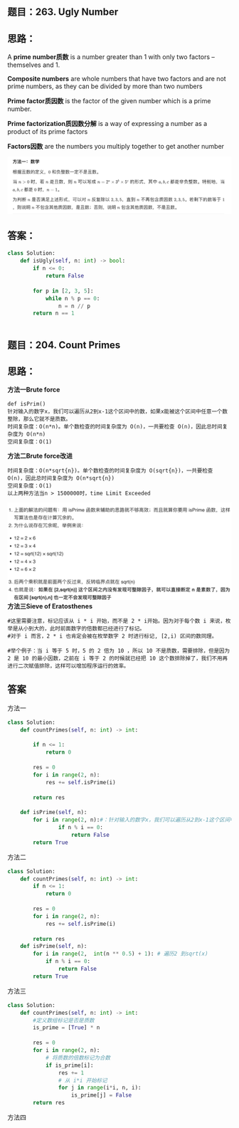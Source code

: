 ## 题目：263. Ugly Number

## 思路：

A **prime number质数** is a number greater than 1 with only two factors – themselves and 1.

**Composite numbers** are whole numbers that have two factors and are not prime numbers, as they can be divided by more than two numbers

**Prime factor质因数** is the factor of the given number which is a prime number. 

**Prime factorization质因数分解** is a way of expressing a number as a product of its prime factors

**Factors因数** are the numbers you multiply together to get another number

![a](https://github.com/SSRRBB/Leetcode/blob/main/Images/283.png)


## 答案：
```python
class Solution:
    def isUgly(self, n: int) -> bool:
        if n <= 0:
            return False
        
        for p in [2, 3, 5]:
            while n % p == 0:
                n = n // p
        return n == 1
        

```
## 题目：204. Count Primes

## 思路：
**方法一Brute force**
```
def isPrim()
针对输入的数字x，我们可以遍历从2到x-1这个区间中的数，如果x能被这个区间中任意一个数整除，那么它就不是质数。
时间复杂度：O(n*n)。单个数检查的时间复杂度为 O(n)，一共要检查 O(n)，因此总时间复杂度为 O(n*n)
空间复杂度：O(1)
```
**方法二Brute force改进**
```
时间复杂度：O(n*sqrt{n})。单个数检查的时间复杂度为 O(sqrt{n})，一共要检查 O(n)，因此总时间复杂度为 O(n*sqrt{n})
空间复杂度：O(1)
以上两种方法当n > 1500000时，time Limit Exceeded
```
![a](https://github.com/SSRRBB/Leetcode/blob/main/Images/284.png)
**方法三Sieve of Eratosthenes**


```
#这里需要注意，标记应该从 i * i 开始，而不是 2 * i开始。因为对于每个数 i 来说，枚举是从小到大的，此时前面数字的倍数都已经进行了标记。
#对于 i 而言，2 * i 也肯定会被在枚举数字 2 时进行标记, [2,i) 区间的数同理。

#举个例子：当 i 等于 5 时，5 的 2 倍为 10 ，所以 10 不是质数，需要排除，但是因为 2 是 10 的最小因数，之前在 i 等于 2 的时候就已经把 10 这个数排除掉了，我们不用再进行二次赋值排除，这样可以增加程序运行的效率。

```

## 答案
方法一
```python
class Solution:
    def countPrimes(self, n: int) -> int:
    
        if n <= 1:
            return 0
        
        res = 0
        for i in range(2, n):
            res += self.isPrime(i)
        
        return res
    
    def isPrime(self, n):
        for i in range(2, n):#：针对输入的数字x，我们可以遍历从2到x-1这个区间中的数，如果x能被这个区间中任意一个数整除，那么它就不是质数。
                if n % i == 0:
                    return False
        return True

```
方法二
```python
class Solution:
    def countPrimes(self, n: int) -> int:
        if n <= 1:
            return 0
        
        res = 0
        for i in range(2, n):
            res += self.isPrime(i)
        
        return res
    def isPrime(self, n):
        for i in range(2,  int(n ** 0.5) + 1): # 遍历2 到sqrt(x)
            if n % i == 0:
                return False
        return True

```
方法三
```python
class Solution:
    def countPrimes(self, n: int) -> int:
        #定义数组标记是否是质数
        is_prime = [True] * n
        
        res = 0
        for i in range(2, n):
            # 将质数的倍数标记为合数
            if is_prime[i]:
                res += 1
                # 从 i*i 开始标记
                for j in range(i*i, n, i):
                    is_prime[j] = False
        return res

```
方法四
```python


```
